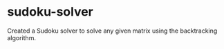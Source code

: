 # sudoku-solver
Created a Sudoku solver to solve any given matrix using the backtracking algorithm.
